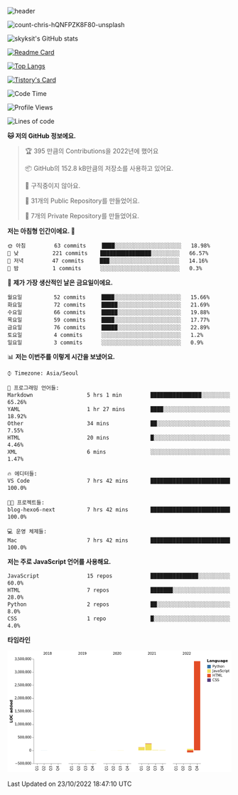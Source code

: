 <!-- Header -->
![header](https://capsule-render.vercel.app/api?type=waving&color=auto&text=Hi%20there👋&textBg=true&animation=twinkling&fontSize=40)

<!-- title image -->
![count-chris-hQNFPZK8F80-unsplash](https://user-images.githubusercontent.com/20593462/186829883-69329c21-f07c-49b2-a545-bfd851b7c943.jpg)

<!-- github stats -->
![skyksit's GitHub stats](https://github-readme-stats.vercel.app/api?username=skyksit&show_icons=true&theme=radical)

[![Readme Card](https://github-readme-stats.vercel.app/api/pin/?username=skyksit&repo=react-native-todo-app-tdd&theme=radical)](https://github.com/skyksit/react-native-todo-app-tdd)

[![Top Langs](https://github-readme-stats.vercel.app/api/top-langs/?username=skyksit&layout=compact&theme=radical)](https://github.com/skyksit/)

[![Tistory's Card](https://github-readme-tistory-card.vercel.app/api/badge?name=skyksit&theme=kakao)](https://github.com/skyksit/)

<!--START_SECTION:waka-->
![Code Time](http://img.shields.io/badge/Code%20Time-64%20hrs%204%20mins-blue)

![Profile Views](http://img.shields.io/badge/Profile%20Views-0-blue)

![Lines of code](https://img.shields.io/badge/%EC%A0%80%EB%8A%94%20%EC%97%AC%ED%83%9C%EA%B9%8C%EC%A7%80%20-4%20Million%20%EC%A4%84%EC%9D%98%20%EC%BD%94%EB%93%9C%EB%A5%BC%20%EC%9E%91%EC%84%B1%ED%96%88%EC%96%B4%EC%9A%94.-blue)

**🐱 저의 GitHub 정보에요.** 

> 🏆 395 만큼의 Contributions을 2022년에 했어요
 > 
> 📦 GitHub의 152.8 kB만큼의 저장소를 사용하고 있어요. 
 > 
> 🚫 구직중이지 않아요.
 > 
> 📜 31개의 Public Repository를 만들었어요. 
 > 
> 🔑 7개의 Private Repository를 만들었어요.  
 > 
**저는 아침형 인간이에요. 🐤** 

```text
🌞 아침         63 commits     ████░░░░░░░░░░░░░░░░░░░░░   18.98% 
🌆 낮　         221 commits    ████████████████░░░░░░░░░   66.57% 
🌃 저녁         47 commits     ███░░░░░░░░░░░░░░░░░░░░░░   14.16% 
🌙 밤　         1 commits      ░░░░░░░░░░░░░░░░░░░░░░░░░   0.3%

```
📅 **제가 가장 생산적인 날은 금요일이에요.** 

```text
월요일          52 commits     ████░░░░░░░░░░░░░░░░░░░░░   15.66% 
화요일          72 commits     █████░░░░░░░░░░░░░░░░░░░░   21.69% 
수요일          66 commits     █████░░░░░░░░░░░░░░░░░░░░   19.88% 
목요일          59 commits     ████░░░░░░░░░░░░░░░░░░░░░   17.77% 
금요일          76 commits     █████░░░░░░░░░░░░░░░░░░░░   22.89% 
토요일          4 commits      ░░░░░░░░░░░░░░░░░░░░░░░░░   1.2% 
일요일          3 commits      ░░░░░░░░░░░░░░░░░░░░░░░░░   0.9%

```


📊 **저는 이번주를 이렇게 시간을 보냈어요.** 

```text
⌚︎ Timezone: Asia/Seoul

💬 프로그래밍 언어들: 
Markdown                 5 hrs 1 min         ████████████████░░░░░░░░░   65.26% 
YAML                     1 hr 27 mins        ████░░░░░░░░░░░░░░░░░░░░░   18.92% 
Other                    34 mins             ██░░░░░░░░░░░░░░░░░░░░░░░   7.55% 
HTML                     20 mins             █░░░░░░░░░░░░░░░░░░░░░░░░   4.46% 
XML                      6 mins              ░░░░░░░░░░░░░░░░░░░░░░░░░   1.47%

🔥 에디터들: 
VS Code                  7 hrs 42 mins       █████████████████████████   100.0%

🐱‍💻 프로젝트들: 
blog-hexo6-next          7 hrs 42 mins       █████████████████████████   100.0%

💻 운영 체제들: 
Mac                      7 hrs 42 mins       █████████████████████████   100.0%

```

**저는 주로 JavaScript 언어를 사용해요.** 

```text
JavaScript               15 repos            ███████████████░░░░░░░░░░   60.0% 
HTML                     7 repos             ███████░░░░░░░░░░░░░░░░░░   28.0% 
Python                   2 repos             ██░░░░░░░░░░░░░░░░░░░░░░░   8.0% 
CSS                      1 repo              █░░░░░░░░░░░░░░░░░░░░░░░░   4.0%

```


**타임라인**

![Chart not found](https://raw.githubusercontent.com/skyksit/skyksit/main/charts/bar_graph.png) 


 Last Updated on 23/10/2022 18:47:10 UTC
<!--END_SECTION:waka-->

<!--
**skyksit/skyksit** is a ✨ _special_ ✨ repository because its `README.md` (this file) appears on your GitHub profile.

Here are some ideas to get you started:

- 🔭 I’m currently working on ...
- 🌱 I’m currently learning ...
- 👯 I’m looking to collaborate on ...
- 🤔 I’m looking for help with ...
- 💬 Ask me about ...
- 📫 How to reach me: ...
- 😄 Pronouns: ...
- ⚡ Fun fact: ...
-->
